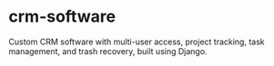 # crm-software
Custom CRM software with multi-user access, project tracking, task management, and trash recovery, built using Django.
